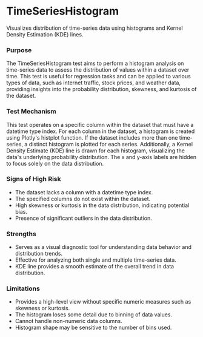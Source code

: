 # TimeSeriesHistogram

Visualizes distribution of time-series data using histograms and Kernel Density Estimation (KDE) lines.

### Purpose

The TimeSeriesHistogram test aims to perform a histogram analysis on time-series data to assess the distribution of
values within a dataset over time. This test is useful for regression tasks and can be applied to various types of
data, such as internet traffic, stock prices, and weather data, providing insights into the probability
distribution, skewness, and kurtosis of the dataset.

### Test Mechanism

This test operates on a specific column within the dataset that must have a datetime type index. For each column in
the dataset, a histogram is created using Plotly's histplot function. If the dataset includes more than one
time-series, a distinct histogram is plotted for each series. Additionally, a Kernel Density Estimate (KDE) line is
drawn for each histogram, visualizing the data's underlying probability distribution. The x and y-axis labels are
hidden to focus solely on the data distribution.

### Signs of High Risk

- The dataset lacks a column with a datetime type index.
- The specified columns do not exist within the dataset.
- High skewness or kurtosis in the data distribution, indicating potential bias.
- Presence of significant outliers in the data distribution.

### Strengths

- Serves as a visual diagnostic tool for understanding data behavior and distribution trends.
- Effective for analyzing both single and multiple time-series data.
- KDE line provides a smooth estimate of the overall trend in data distribution.

### Limitations

- Provides a high-level view without specific numeric measures such as skewness or kurtosis.
- The histogram loses some detail due to binning of data values.
- Cannot handle non-numeric data columns.
- Histogram shape may be sensitive to the number of bins used.